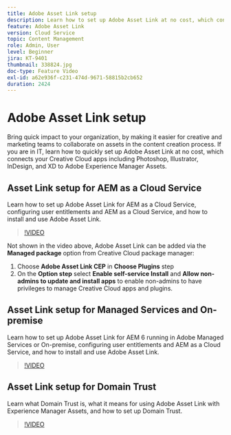 ```yaml
---
title: Adobe Asset Link setup
description: Learn how to set up Adobe Asset Link at no cost, which connects your Creative Cloud apps including Photoshop, Illustrator, InDesign, and XD to Adobe Experience Manager Assets.
feature: Adobe Asset Link
version: Cloud Service
topic: Content Management
role: Admin, User
level: Beginner
jira: KT-9401
thumbnail: 338824.jpg
doc-type: Feature Video
exl-id: a62e936f-c231-474d-9671-58815b2cb652
duration: 2424
---
```

# Adobe Asset Link setup

Bring quick impact to your organization, by making it easier for creative and marketing teams to collaborate on assets in the content creation process. If you are in IT, learn how to quickly set up Adobe Asset Link at no cost, which connects your Creative Cloud apps including Photoshop, Illustrator, InDesign, and XD to Adobe Experience Manager Assets.

## Asset Link setup for AEM as a Cloud Service

Learn how to set up Adobe Asset Link for AEM as a Cloud Service, configuring user entitlements and AEM as a Cloud Service, and how to install and use Adobe Asset Link.

>[!VIDEO](https://video.tv.adobe.com/v/338824?quality=12&learn=on)

Not shown in the video above, Adobe Asset Link can be added via the __Managed package__ option from Creative Cloud package manager:

1. Choose __Adobe Asset Link CEP__ in __Choose Plugins__ step 
2. On the __Option step__ select __Enable self-service Install__ and __Allow non-admins to update and install apps__ to enable non-admins to have privileges to manage Creative Cloud apps and plugins.

## Asset Link setup for Managed Services and On-premise

Learn how to set up Adobe Asset Link for AEM 6 running in Adobe Managed Services or On-premise, configuring user entitlements and AEM as a Cloud Service, and how to install and use Adobe Asset Link.

>[!VIDEO](https://video.tv.adobe.com/v/338823?quality=12&learn=on)


## Asset Link setup for Domain Trust

Learn what Domain Trust is, what it means for using Adobe Asset Link with Experience Manager Assets, and how to set up Domain Trust.

>[!VIDEO](https://video.tv.adobe.com/v/338825?quality=12&learn=on)
